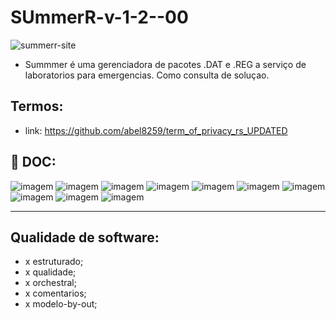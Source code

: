 # SUmmerR-v-1-2--00


<img src="https://i.ibb.co/cCBGC1w/summerr-site.png" alt="summerr-site" border="0">

- Summmer é uma gerenciadora de pacotes .DAT e .REG a serviço de laboratorios para emergencias. Como consulta de soluçao.

## Termos:

-  link: https://github.com/abel8259/term_of_privacy_rs_UPDATED
                                                   
 ## :office: DOC:
 
![imagem](https://img.shields.io/badge/doc-eap%20-blue)
![imagem](https://img.shields.io/badge/doc-itil%20-blue)
![imagem](https://img.shields.io/badge/doc-kpi%20-blue)
![imagem](https://img.shields.io/badge/doc-pdca%20-blue)
![imagem](https://img.shields.io/badge/doc-pmbok%20-blue)
![imagem](https://img.shields.io/badge/doc-google%20-orange) 
![imagem](https://img.shields.io/badge/doc-semrush%20-orange) 
![imagem](https://img.shields.io/badge/doc-sla%20-orange) 
![imagem](https://img.shields.io/badge/doc-smart15%20-blue) 
![imagem](https://img.shields.io/badge/doc-sow%20-blue) 

***
## Qualidade de software:

- x estruturado; 
- x qualidade;
- x orchestral;   
- x comentarios;
- x modelo-by-out;   
